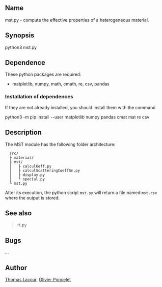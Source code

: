 Name
----

mst.py - compute the effective properties of a heterogeneous material.

Synopsis
--------

   python3 mst.py

Dependence
----------

These python packages are required:

- matplotlib, numpy, math, cmath, re, csv, pandas


### Installation of dependences

If they are not already installed, you should install them with the command

   python3 -m pip install --user matplotlib numpy pandas cmat mat re csv

Description
-----------

The MST module has the following folder architecture:

      src/
      ├ material/
      ├ mst/
      │   ├ calculKeff.py
      │   ├ calculScatteringCoeffSn.py
      │   ├ display.py
      │   └ special.py
      └ mst.py

After its execution, the python script `mst.py` will return a file named `mst.csv` where the output is stored.

See also
--------

> rt.py

Bugs
----

...

Author
------

[Thomas Lacour], [Olivier Poncelet]

  [Thomas Lacour]: mailto:thomas.lacour@u-bordeaux.fr
  [Olivier Poncelet]: mailto:olivier.poncelet@u-bordeaux
